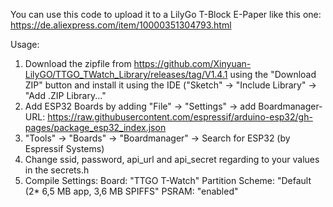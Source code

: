 You can use this code to upload it to a LilyGo T-Block E-Paper like this one:
https://de.aliexpress.com/item/10000351304793.html

Usage:
1. Download the zipfile from https://github.com/Xinyuan-LilyGO/TTGO_TWatch_Library/releases/tag/V1.4.1 using the "Download ZIP" button and install it using the IDE ("Sketch" -> "Include Library" -> "Add .ZIP Library..."
2. Add ESP32 Boards by adding "File" -> "Settings" -> add Boardmanager-URL: https://raw.githubusercontent.com/espressif/arduino-esp32/gh-pages/package_esp32_index.json
3. "Tools" -> "Boards" -> "Boardmanager" -> Search for ESP32 (by Espressif Systems)
4. Change ssid, password, api_url and api_secret regarding to your values in the secrets.h
5. Compile Settings: 
  Board: "TTGO T-Watch"
  Partition Scheme: "Default (2* 6,5 MB app, 3,6 MB SPIFFS"
  PSRAM: "enabled"
  
